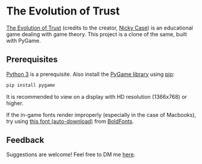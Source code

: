 # The Evolution of Trust

[The Evolution of Trust](https://ncase.me/trust/) (credits to the creator, [Nicky Case](https://ncase.me/)) is an educational game dealing with game theory. This project is a clone of the same, built with PyGame.

## Prerequisites

[Python 3](https://www.python.org/downloads/) is a prerequisite. Also install the [PyGame library](https://www.pygame.org/wiki/GettingStarted) using [pip](https://pypi.org/project/pip/):

```bash
pip install pygame
```

It is recommended to view on a display with HD resolution (1366x768) or higher.

If the in-game fonts render improperly (especially in the case of Macbooks), try using [this font (auto-download)](https://boldfonts.com/download/bahnschrift-font/) from [BoldFonts](https://boldfonts.com).

## Feedback

Suggestions are welcome! Feel free to DM me [here](https://m.me/atreyasaurabh/).
